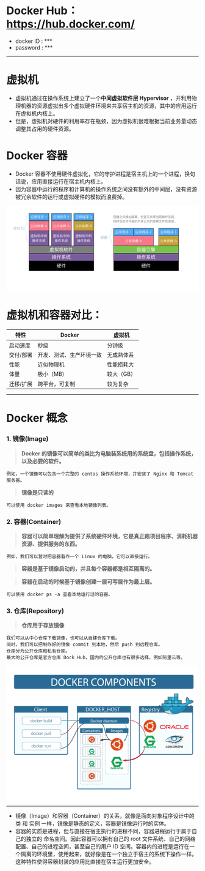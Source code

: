 # Docker Hub： https://hub.docker.com/
- docker ID : ***
- password : ***

---

# 虚拟机
- 虚拟机通过在操作系统上建立了一个**中间虚拟软件层 Hypervisor** ，并利用物理机器的资源虚拟出多个虚拟硬件环境来共享宿主机的资源，其中的应用运行在虚拟机内核上。
- 但是，虚拟机对硬件的利用率存在瓶颈，因为虚拟机很难根据当前业务量动态调整其占用的硬件资源。

# Docker 容器
- Docker 容器不使用硬件虚拟化，它的守护进程是宿主机上的一个进程，换句话说，应用直接运行在宿主机内核上。
- 因为容器中运行的程序和计算机的操作系统之间没有额外的中间层，没有资源被冗余软件的运行或虚拟硬件的模拟而浪费掉。

![虚拟机和容器](/images/docker/虚拟机和容器.png)

# 虚拟机和容器对比：

特性 | Docker | 虚拟机
---|---|---
启动速度 | 秒级 | 分钟级
交付/部署 | 开发、测试、生产环境一致 | 无成熟体系
性能 | 近似物理机 | 性能损耗大
体量 | 	极小（MB） | 较大（GB）
迁移/扩展 | 跨平台，可复制 | 较为复杂

---

# Docker 概念

### 1. 镜像(Image)

> **Docker 的镜像可以简单的类比为电脑装系统用的系统盘，包括操作系统，以及必要的软件。**

    例如，一个镜像可以包含一个完整的 centos 操作系统环境，并安装了 Nginx 和 Tomcat 服务器。

> **镜像是只读的**

    可以使用 docker images 来查看本地镜像列表。
    
### 2. 容器(Container)

> **容器可以简单理解为提供了系统硬件环境，它是真正跑项目程序、消耗机器资源、提供服务的东西。**
    
    例如，我们可以暂时把容器看作一个 Linux 的电脑，它可以直接运行。

> **容器是基于镜像启动的，并且每个容器都是相互隔离的。**

> **容器在启动的时候基于镜像创建一层可写层作为最上层。**

    可以使用 docker ps -a 查看本地运行过的容器。

### 3. 仓库(Repository)

> **仓库用于存放镜像**
    
    我们可以从中心仓库下载镜像，也可以从自建仓库下载。
    同时，我们可以把制作好的镜像 commit 到本地，然后 push 到远程仓库。
    仓库分为公开仓库和私有仓库。
    最大的公开仓库是官方仓库 Dock Hub，国内的公开仓库也有很多选择，例如阿里云等。

![docker-components](/images/docker/docker-components.png)


---
- 镜像（Image）和容器（Container）的关系，就像是面向对象程序设计中的 类 和 实例 一样，镜像是静态的定义，容器是镜像运行时的实体。
- 容器的实质是进程，但与直接在宿主执行的进程不同，容器进程运行于属于自己的独立的 命名空间。因此容器可以拥有自己的 root 文件系统、自己的网络配置、自己的进程空间，甚至自己的用户 ID 空间。容器内的进程是运行在一个隔离的环境里，使用起来，就好像是在一个独立于宿主的系统下操作一样。这种特性使得容器封装的应用比直接在宿主运行更加安全。